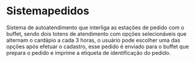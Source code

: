 # Sistemapedidos

Sistema de autoatendimento que interliga as estações de pedido com o buffet, sendo dois totens de atendimento com opções selecionáveis que alternam o cardápio a cada 3 horas, o usuário pode escolher uma das opções após efetuar o cadastro, esse pedido é enviado para o buffet que prepara o pedido e imprime a etiqueta de identificação do pedido.
